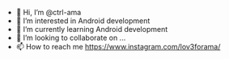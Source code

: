 - 👋 Hi, I’m @ctrl-ama
- 👀 I’m interested in Android development
- 🌱 I’m currently learning Android development
- 💞️ I’m looking to collaborate on ...
- 📫 How to reach me https://www.instagram.com/lov3forama/

<!---
ctrl-ama/ctrl-ama is a ✨ special ✨ repository because its `README.md` (this file) appears on your GitHub profile.
You can click the Preview link to take a look at your changes.
--->
